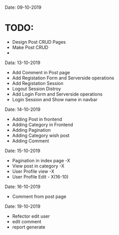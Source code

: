 Date: 09-10-2019

# TODO:
- Design Post CRUD Pages
- Make Post CRUD
- 

Data: 13-10-2019
- Add Comment in Post page
- Add Registation Form and Serverside operations
- Add Registation Session
- Logout Session Distroy
- Add Login Form and Serverside operations
- Login Session and Show name in navbar

Date: 14-10-2019
- Adding Post in frontend
- Adding Category in Frontend
- Adding Pagination
- Adding Category wish post
- Adding Comment

Date: 15-10-2019
- Pagination in index page -X
- View post in category -X
- User Profile view -X
- User Profile Edit  - X(16-10)

Date: 16-10-2019
- Comment from post page

Date: 19-10-2019
- Refector edit user
- edit comment
- report generate